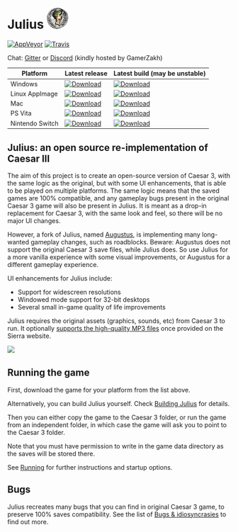 # Julius ![](res/julius_48.png)

[![AppVeyor](https://ci.appveyor.com/api/projects/status/github/bvschaik/julius?branch=master&svg=true)](https://ci.appveyor.com/project/bvschaik/julius) [![Travis](https://api.travis-ci.com/bvschaik/julius.svg?branch=master)](https://travis-ci.com/github/bvschaik/julius)

Chat: [Gitter](https://gitter.im/julius-game/community) or [Discord](http://www.discord.gg/GamerZakh) (kindly hosted by GamerZakh)

| Platform | Latest release | Latest build (may be unstable) |
|----------|----------------|-----------------|
| Windows  | [![Download](https://api.bintray.com/packages/bvschaik/julius/windows/images/download.svg)](https://bintray.com/bvschaik/julius/windows/_latestVersion) | [![Download](https://api.bintray.com/packages/bvschaik/julius-dev/windows/images/download.svg)](https://bintray.com/bvschaik/julius-dev/windows/_latestVersion#files) |
| Linux AppImage | [![Download](https://api.bintray.com/packages/bvschaik/julius/linux/images/download.svg)](https://bintray.com/bvschaik/julius/linux/_latestVersion#files) | [![Download](https://api.bintray.com/packages/bvschaik/julius-dev/linux/images/download.svg)](https://bintray.com/bvschaik/julius-dev/linux/_latestVersion#files) |
| Mac | [![Download](https://api.bintray.com/packages/bvschaik/julius/mac/images/download.svg)](https://bintray.com/bvschaik/julius/mac/_latestVersion) | [![Download](https://api.bintray.com/packages/bvschaik/julius-dev/mac/images/download.svg)](https://bintray.com/bvschaik/julius-dev/mac/_latestVersion#files) |
| PS Vita | [![Download](https://api.bintray.com/packages/bvschaik/julius/vita/images/download.svg)](https://bintray.com/bvschaik/julius/vita/_latestVersion) | [![Download](https://api.bintray.com/packages/bvschaik/julius-dev/vita/images/download.svg)](https://bintray.com/bvschaik/julius-dev/vita/_latestVersion#files) |
| Nintendo Switch | [![Download](https://api.bintray.com/packages/bvschaik/julius/switch/images/download.svg)](https://bintray.com/bvschaik/julius/switch/_latestVersion) | [![Download](https://api.bintray.com/packages/bvschaik/julius-dev/switch/images/download.svg)](https://bintray.com/bvschaik/julius-dev/switch/_latestVersion#files) |

## Julius: an open source re-implementation of Caesar III

The aim of this project is to create an open-source version of Caesar 3, with the same logic
as the original, but with some UI enhancements, that is able to be played on multiple platforms.
The same logic means that the saved games are 100% compatible, and any gameplay bugs
present in the original Caesar 3 game will also be present in Julius.
It is meant as a drop-in replacement for Caesar 3, with the same look and feel, so there will be no major UI changes.

However, a fork of Julius, named [Augustus](https://github.com/Keriew/julius), is implementing many long-wanted gameplay changes, such as roadblocks.
Beware: Augustus does not support the original Caesar 3 save files, while Julius does. So use Julius for a more vanilla experience with some visual improvements, or Augustus for a different gameplay experience.

UI enhancements for Julius include:
- Support for widescreen resolutions
- Windowed mode support for 32-bit desktops
- Several small in-game quality of life improvements

Julius requires the original assets (graphics, sounds, etc) from Caesar 3 to run.
It optionally [supports the high-quality MP3 files](https://github.com/bvschaik/julius/wiki/MP3-Support) once provided on the
Sierra website.

![](https://github.com/bvschaik/julius/blob/master/res/sce_sys/livearea/contents/bg.png?raw=true)

## Running the game

First, download the game for your platform from the list above.

Alternatively, you can build Julius yourself. Check [Building Julius](doc/BUILDING.md)
for details.

Then you can either copy the game to the Caesar 3 folder, or run the game from an independent
folder, in which case the game will ask you to point to the Caesar 3 folder.

Note that you must have permission to write in the game data directory as the saves will be
stored there.

See [Running](doc/RUNNING.md) for further instructions and startup options.

## Bugs

Julius recreates many bugs that you can find in original Caesar 3 game, to preserve 100% saves compatibility. See the list of [Bugs & idiosyncrasies](doc/bugs.md) to find out more.
